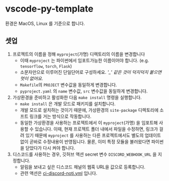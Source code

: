 # vscode-py-template

환경은 MacOS, Linux 를 기준으로 합니다.

## 셋업

1. 프로젝트의 이름을 정해 `myproject`(가명) 디렉토리의 이름을 변경합니다
    - 이때 `myproject` 는 파이썬에서 임포트가능한 이름이어야 합니다. (e.g. `tensorflow`, `torch`, `Flask`)
    - 소문자만으로 이루어진 단일단어로 구성하세요.  *'_' 같은 것이 덕지덕지 붙으면 멋이 없어요.*
    - `Makefile`의 `PROJECT` 변수값을 동일하게 변경합니다.
    - `pyproject.yaml` 의 `name` 변수값, `src` 변수값을 동일하게 변경합니다.
2. 가상환경을 준비하고 활성화한 다음 `make install` 명령을 실행합니다.
    - `make install` 은 개발 모드로 패키지를 설치합니다.
    - 개발 모드로 설치하는 것이기 때문에, 가상환경의 `site-package` 디렉토리에 소프트 링크를 거는 방식으로 작동합니다.
    - 동일한 가상환경을 사용하는 프로젝트에서 이 `myproject`(가명) 을 임포트해 사용할 수 있습니다. 이때, 현재 프로젝트 폴더 내에서 파일을 수정하면, 링크가 걸려 있기 때문에 `myproject` 를 사용하는 다른 프로젝트에서도 별도의 업데이트 없이 곧바로 수정내용이 반영됩니다. 물론, 이미 특정 모듈을 불러왔다면 파이썬을 닫았다가 다시 켜야 합니다.
3. 디스코드를 사용하는 경우, 깃허브 액션 secret 변수 `DISCORD_WEBHOOK_URL` 을 지정합니다.
    - 알림을 보내고 싶은 디스코드 채널의 웹훅 URL을 값으로 등록합니다.
    - 관련 액션은 [ci-discord-noti.yml](.github/workflows/ci-discord-noti.yml) 입니다.
